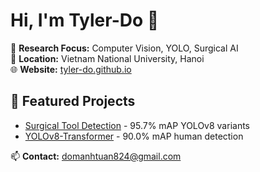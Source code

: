 # Hi, I'm Tyler-Do 👋

🔬 **Research Focus:** Computer Vision, YOLO, Surgical AI  
📍 **Location:** Vietnam National University, Hanoi  
🌐 **Website:** [tyler-do.github.io](https://tyler-do.github.io/tuando168/)

## 🚀 Featured Projects
- [Surgical Tool Detection](https://github.com/Tyler-Do/Yolov8-Transformer) - 95.7% mAP YOLOv8 variants
- [YOLOv8-Transformer](https://github.com/Tyler-Do/surgical-tool-detection-yolov8) - 90.0% mAP human detection

📫 **Contact:** domanhtuan824@gmail.com
